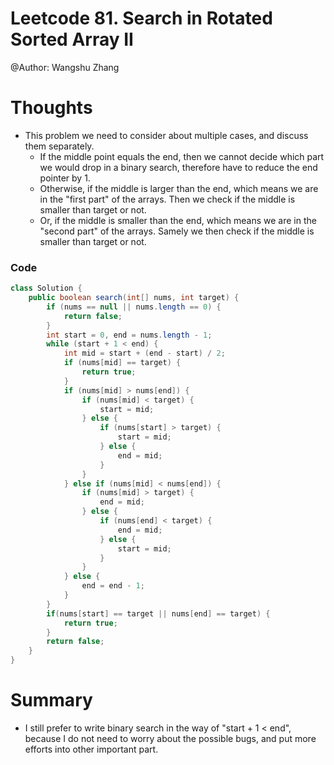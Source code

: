 # Leetcode 81. Search in Rotated Sorted Array II
@Author: Wangshu Zhang

# Thoughts
* This problem we need to consider about multiple cases, and discuss them separately.
    * If the middle point equals the end, then we cannot decide which part we would drop in a binary search, therefore have to reduce the end pointer by 1.
    * Otherwise, if the middle is larger than the end, which means we are in the "first part" of the arrays. Then we check if the middle is smaller than target or not.
    * Or, if the middle is smaller than the end, which means we are in the "second part" of the arrays. Samely we then check if the middle is smaller than target or not.

### Code
```Java
class Solution {
    public boolean search(int[] nums, int target) {
        if (nums == null || nums.length == 0) {
            return false;
        }
        int start = 0, end = nums.length - 1;
        while (start + 1 < end) {
            int mid = start + (end - start) / 2;
            if (nums[mid] == target) {
                return true;
            }
            if (nums[mid] > nums[end]) {
                if (nums[mid] < target) {
                    start = mid;
                } else {
                    if (nums[start] > target) {
                        start = mid;
                    } else {
                        end = mid;
                    }
                }
            } else if (nums[mid] < nums[end]) {
                if (nums[mid] > target) {
                    end = mid;
                } else {
                    if (nums[end] < target) {
                        end = mid;
                    } else {
                        start = mid;
                    }
                }
            } else {
                end = end - 1;
            }
        }
        if(nums[start] == target || nums[end] == target) {
            return true;
        }
        return false;
    }
}
```

# Summary
* I still prefer to write binary search in the way of "start + 1 < end", because I do not need to worry about the possible bugs, and put more efforts into other important part.

